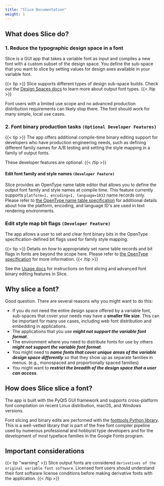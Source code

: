 ```yaml
---
title: "Slice Documentation"
weight: 1
---
```


## What does Slice do?

### 1. Reduce the typographic design space in a font

Slice is a GUI app that takes a variable font as input and compiles a new font with a custom subset of the design space.  You define the sub-space that you want to slice by setting values for design axes available in your variable font.

{{< tip >}}
Slice supports different types of design sub-space builds.   Check out the [Design Spaces docs](designspaces) to learn more about output font types.
{{< /tip >}}

Font users with a limited use scope and no advanced production distribution requirements can likely stop there.  The font should work for many simple, local use cases.

### 2. Font binary production tasks `(Optional Developer Features)`

{{< tip >}}
The app offers additional compile-time binary editing support for developers who have production engineering needs, such as defining different family names for A/B testing and setting the style mapping in a family of output fonts. 

These developer features are optional.
{{< /tip >}}

#### Edit font family and style names `(Developer Feature)`

Slice provides an OpenType name table editor that allows you to define the output font family and style names at compile time.  This feature currently supports `platform=1, encoding=1, language=1033` name records only. Please refer to [the OpenType name table specification](https://docs.microsoft.com/en-us/typography/opentype/spec/name) for additional details about how the platform, encoding, and language ID's are used in text rendering environments.

### Edit style map bit flags `(Developer Feature)`

The app allows a user to set and clear font binary bits in the OpenType specification-defined bit flags used for family style mapping.

{{< tip >}}
Details on *how* to appropriately set name table records and bit flags in fonts are beyond the scope here.  Please refer to [the OpenType specification](https://docs.microsoft.com/en-us/typography/opentype/spec/) for more information.
{{< /tip >}}

See the [Usage docs](usage) for instructions on font slicing and advanced font binary editing features in Slice.

## Why slice a font?

Good question.  There are several reasons why you might want to do this:

- If you do not need the entire design space offered by a variable font, sub-spaces that cover your needs may have a **smaller file size**. This can be important for many use cases, including web font distribution and embedding in applications.
- The applications that you use _**might not support the variable font format**_.
- The environment where you need to distribute fonts for use by others _**might not support the variable font format**_.
- You might need to _**name fonts that cover unique areas of the variable design space differently**_ so that they show up as separate families in menus. (e.g., monospaced and proportionally spaced families)
- You might want to _**restrict the breadth of the design space that a user can access**_.

## How does Slice slice a font?

The app is built with the PyQt5 GUI framework and supports cross-platform font compilation on recent Linux distribution, macOS, and Windows versions.

Font slicing and binary edits are performed with the [fonttools Python library](https://github.com/fonttools/fonttools).  This is a well-vetted library that is part of the free font compiler pipeline used by numerous professional and hobbyist type developers and for the development of most typeface families in the Google Fonts program.

## Important considerations

{{< tip "warning" >}}
Slice output fonts are considered `derivatives of the original variable font software`.  Licensed font users should understand their font software license conditions before making derivative fonts with the application.
{{< /tip >}}

